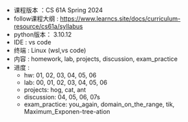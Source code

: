 - 课程版本 ：CS 61A Spring 2024
- follow课程大纲 : https://www.learncs.site/docs/curriculum-resource/cs61a/syllabus
- python版本： 3.10.12
- IDE : vs code
- 终端 : Linux (wsl,vs code)
- 内容 : homework, lab, projects, discussion, exam_practice
- 进度 : 
    - hw: 01, 02, 03, 04, 05, 06
    - lab: 00, 01, 02, 03, 04, 05, 06
    - projects: hog, cat, ant
    - discussion: 04, 05, 06, 07s
    - exam_practice: you_again, domain_on_the_range, tik, Maximum_Exponen-tree-ation
